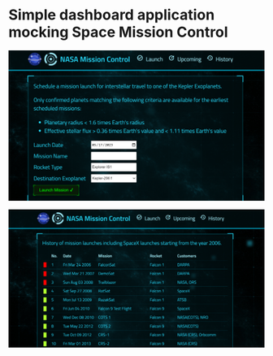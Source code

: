 # Simple dashboard application mocking Space Mission Control

![Alt text](server/public/img/Screenshot%20(18).png)

![Alt text](server/public/img/Screenshot%20(19).png)